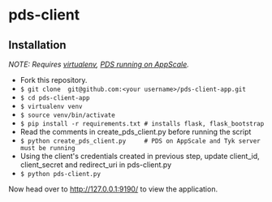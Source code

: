 # pds-client

## Installation

*NOTE: Requires [virtualenv](http://virtualenv.readthedocs.org/en/latest/), 
[PDS running on AppScale](https://github.com/Sunnepah/iupds-appscale).*

* Fork this repository.
* `$ git clone  git@github.com:<your username>/pds-client-app.git`
* `$ cd pds-client-app`
* `$ virtualenv venv`
* `$ source venv/bin/activate`
* `$ pip install -r requirements.txt # installs flask, flask_bootstrap`
*  Read the comments in create_pds_client.py before running the script
* `$ python create_pds_client.py     # PDS on AppScale and Tyk server must be running`
*  Using the client's credentials created in previous step, update client_id, client_secret and redirect_uri in pds-client.py 
* `$ python pds-client.py`


Now head over to http://127.0.0.1:9190/ to view the application.